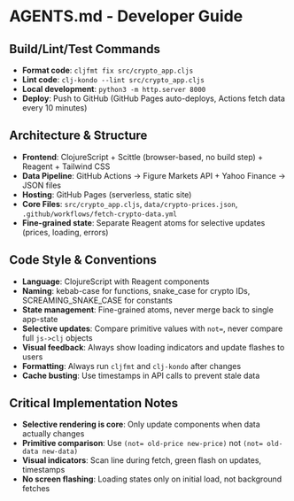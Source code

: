 # AGENTS.md - Developer Guide

## Build/Lint/Test Commands
- **Format code**: `cljfmt fix src/crypto_app.cljs`
- **Lint code**: `clj-kondo --lint src/crypto_app.cljs`
- **Local development**: `python3 -m http.server 8000`
- **Deploy**: Push to GitHub (GitHub Pages auto-deploys, Actions fetch data every 10 minutes)

## Architecture & Structure
- **Frontend**: ClojureScript + Scittle (browser-based, no build step) + Reagent + Tailwind CSS
- **Data Pipeline**: GitHub Actions → Figure Markets API + Yahoo Finance → JSON files
- **Hosting**: GitHub Pages (serverless, static site)
- **Core Files**: `src/crypto_app.cljs`, `data/crypto-prices.json`, `.github/workflows/fetch-crypto-data.yml`
- **Fine-grained state**: Separate Reagent atoms for selective updates (prices, loading, errors)

## Code Style & Conventions
- **Language**: ClojureScript with Reagent components
- **Naming**: kebab-case for functions, snake_case for crypto IDs, SCREAMING_SNAKE_CASE for constants
- **State management**: Fine-grained atoms, never merge back to single app-state
- **Selective updates**: Compare primitive values with `not=`, never compare full `js->clj` objects
- **Visual feedback**: Always show loading indicators and update flashes to users
- **Formatting**: Always run `cljfmt` and `clj-kondo` after changes
- **Cache busting**: Use timestamps in API calls to prevent stale data

## Critical Implementation Notes
- **Selective rendering is core**: Only update components when data actually changes
- **Primitive comparison**: Use `(not= old-price new-price)` not `(not= old-data new-data)`
- **Visual indicators**: Scan line during fetch, green flash on updates, timestamps
- **No screen flashing**: Loading states only on initial load, not background fetches
